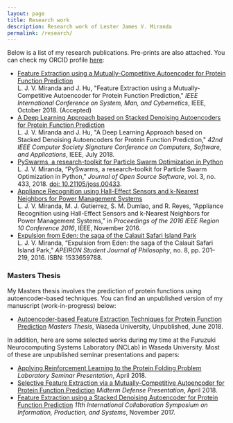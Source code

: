 ```yaml
---
layout: page
title: Research work
description: Research work of Lester James V. Miranda
permalink: /research/
---
```


Below is a list of my research publications. Pre-prints are also attached. You can check my ORCID profile [here](https://orcid.org/0000-0002-7872-6464/print):

- [Feature Extraction using a Mutually-Competitive Autoencoder for Protein Function Prediction](https://www.dropbox.com/s/wfgklrndflpqstv/smc2018feature.pdf?dl=0) <br> L. J. V. Miranda and J. Hu, "Feature Extraction using a Mutually-Competitive Autoencoder for Protein Function Prediction," _IEEE International Conference on System, Man, and Cybernetics_, IEEE, October 2018. (Accepted)
- [A Deep Learning Approach based on Stacked Denoising Autoencoders for Protein Function Prediction](https://www.dropbox.com/s/qlj0vxb3ieijmg4/compsac2018deep.pdf?dl=0) <br> L. J. V. Miranda and J. Hu, "A Deep Learning Approach based on Stacked Denoising Autoencoders for Protein Function Prediction," _42nd IEEE Computer Society Signature Conference on Computers, Software, and Applications_, IEEE, July 2018. 
- [PySwarms, a research-toolkit for Particle Swarm Optimization in Python](https://www.dropbox.com/s/8nrtfwpssdv1hn3/joss2018pyswarms.pdf?dl=0) <br> L. J. V. Miranda, “PySwarms, a research-toolkit for Particle Swarm Optimization in Python," _Journal of Open Source Software_, vol. 3, no. 433, 2018. [doi: 10.21105/joss.00433](http://joss.theoj.org/papers/235299884212b9223bce909631e3938b).
- [Appliance Recognition using Hall-Effect Sensors and k-Nearest Neighbors for Power Management Systems](https://www.dropbox.com/s/iawdrt9rm73siw2/tencon2016power.pdf?dl=0) <br> L. J. V. Miranda, M. J. Gutierrez, S. M. Dumlao, and R. Reyes, “Appliance Recognition using Hall-Effect Sensors and k-Nearest Neighbors for Power Management Systems,” in _Proceedings of the 2016 IEEE Region 10 Conference 2016_, IEEE, November 2016.
- [Expulsion from Eden: the saga of the Calauit Safari Island Park](https://www.dropbox.com/s/j36m11rvhbl963e/apeiron2016expulsion.pdf?dl=0) <br> L. J. V. Miranda, “Expulsion from Eden: the saga of the Calauit Safari Island Park,” _APEIRON Student Journal of Philosophy_, no. 8, pp. 201–219, 2016. ISBN: 1533659788.

### Masters Thesis

My Masters thesis involves the prediction of protein functions using
autoencoder-based techniques. You can find an unpublished version of
my manuscript (work-in-progress) below:

- [Autoencoder-based Feature Extraction Techniques for Protein Function
  Prediction](https://www.dropbox.com/s/345u99e4anukj9u/main-latest.pdf?dl=0) _Masters Thesis_, Waseda University, Unpublished, June 2018.

In addition, here are some selected works during my time at the Furuzuki
Neurocomputing Systems Laboratory (NCLab) in Waseda University. Most of these
are unpublished seminar presentations and papers:

- [Applying Reinforcement Learning to the Protein Folding Problem](https://www.dropbox.com/s/h4f5ybkn2bhssu7/lab2018applying.pdf?dl=0) _Laboratory Seminar Presentation_, April 2018.
- [Selective Feature Extraction via a Mutually-Competitive Autoencoder for Protein Function Prediction](https://www.dropbox.com/s/zh7d5z3jb5tiijv/midterms-handouts.pdf?dl=0) _Midterm Defense Presentation_, April 2018.
- [Feature Extraction using a Stacked Denoising Autoencoder for Protein Function Prediction](https://www.dropbox.com/s/dq21pwd67mu4u5z/isips2017feature.pdf?dl=0) _11th International Collaboration Symposium on Information, Production, and Systems_, November 2017.
